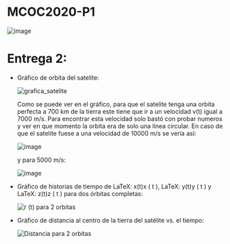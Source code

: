 # MCOC2020-P1

![image](https://user-images.githubusercontent.com/69158551/91098577-b6073b00-e62f-11ea-9630-537056b81932.png)

#  Entrega 2:
  * Gráfico de orbita del satelite:
    
    ![grafica_satelite](https://user-images.githubusercontent.com/69158551/91511160-122ac300-e8ad-11ea-8f08-ef4a877b73f2.png)

    Como se puede ver en el gráfico, para que el satelite tenga una orbita perfecta a 700 km de la tierra este tiene que ir a un velocidad v(t) igual a 7000 m/s.
    Para encontrar esta velocidad solo bastó con probar numeros y ver en que momento la orbita era de solo una linea circular.
    En caso de que el satelite fuese a una velocidad de 10000 m/s se vería así:


    ![image](https://user-images.githubusercontent.com/69158551/91511707-5a96b080-e8ae-11ea-8461-2e1e98e7912f.png)

    y para 5000 m/s:

    ![image](https://user-images.githubusercontent.com/69158551/91511707-5a96b080-e8ae-11ea-8461-2e1e98e7912f.png)


  * Gráfico de historias de tiempo de LaTeX: x(t)x ( t ), LaTeX: y(t)y ( t ) y LaTeX: z(t)z ( t ) para dos órbitas completas:
  
    ![r (t) para 2 orbitas](https://user-images.githubusercontent.com/69158551/91511154-10f99600-e8ad-11ea-967f-0b7fe94c3292.png)
    
  * Gráfico de distancia al centro de la tierra del satélite vs. el tiempo:

    ![Distancia para 2 orbitas](https://user-images.githubusercontent.com/69158551/91511158-11922c80-e8ad-11ea-886f-c4d67bf220ae.png)
